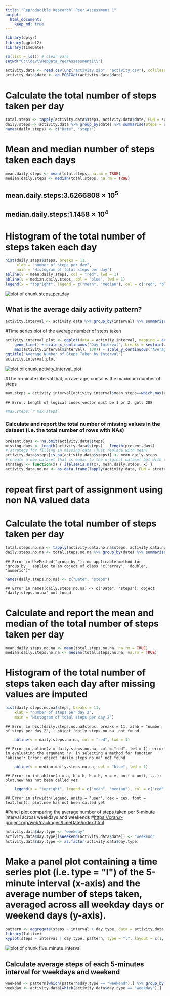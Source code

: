```yaml
---
title: "Reproducible Research: Peer Assessment 1"
output:
  html_document:
    keep_md: true
---
```


```r
library(dplyr)
library(ggplot2)
library(timeDate)

rm(list = ls()) # clear vars
setwd("C:\\dev\\RepData_PeerAssessment1\\")

activity.data <- read.csv(unz("activity.zip", "activity.csv"), colClasses = c("integer", "Date", "integer"))
activity.data$date <- as.POSIXct(activity.data$date)
```

# Calculate the total number of steps taken per day

 
 ```r
 total.steps <- tapply(activity.data$steps, activity.data$date, FUN = sum, na.rm = TRUE)
 daily.steps <- activity.data %>% group_by(date) %>% summarise(Steps = sum(steps))
 names(daily.steps) <- c("Date", "steps")
 ```

# Mean and median number of steps taken each days
 
 ```r
 mean.daily.steps <- mean(total.steps, na.rm = TRUE)
 median.daily.steps <- median(total.steps, na.rm = TRUE)
 ```

## mean.daily.steps:3.6266808 &times; 10<sup>5</sup>
## median.daily.steps:1.1458 &times; 10<sup>4</sup>

# Histogram of the total number of steps taken each day


```r
hist(daily.steps$steps, breaks = 11,
     xlab = "number of steps per day",
     main = "Histogram of total steps per day")
abline(v = mean.daily.steps, col = "red", lwd = 1)
abline(v = median.daily.steps, col = "blue", lwd = 1)
legend(x = "topright", legend = c("mean", "median"), col = c("red", "blue"), bty = "n", lwd = 3)
```

![plot of chunk steps_per_day](figure/steps_per_day-1.png)

## What is the average daily activity pattern?

 
 ```r
 activity.interval <- activity.data %>% group_by(interval) %>% summarise(mean_steps = mean(steps, na.rm = TRUE))
 ```

#Time series plot of the average number of steps taken

```r
activity.interval.plot <- ggplot(data = activity.interval, mapping = aes(x = interval, y = mean_steps)) +
    geom_line() + scale_x_continuous("Day Interval", breaks = seq(min(activity.interval$interval),
    max(activity.interval$interval), 100)) + scale_y_continuous("Average Number of Steps") +
ggtitle("Average Number of Steps Taken by Interval")
activity.interval.plot
```

![plot of chunk activity_interval_plot](figure/activity_interval_plot-1.png)

#The 5-minute interval that, on average, contains the maximum number of steps

 
 ```r
 max.steps = activity.interval[activity.interval$mean_steps==which.max(activity.interval$mean_steps)]
 ```
 
 ```
 ## Error: Length of logical index vector must be 1 or 2, got: 288
 ```
 
 ```r
 #max.steps:`r max.steps`
 ```

### Calculate and report the total number of missing values in the dataset (i.e. the total number of rows with NAs)
 
 ```r
 present.days <- na.omit(activity.data$steps)
 missing.days <- length(activity.data$steps) - length(present.days)
 # strategy for filling in missing data (just replace with mean)
 activity.data$steps[is.na(activity.data$steps)] <- mean.daily.steps
 # create a new dataset that is equal to the original dataset but with the missing data filled in.
 strategy <- function(x) { ifelse(is.na(x), mean.daily.steps, x) }    
 activity.data.no.na <- as.data.frame(lapply(activity.data, FUN = strategy))
 ```

# repeat first part of assignment using non NA valued data
# Calculate the total number of steps taken per day

 
 ```r
 total.steps.no.na <- tapply(activity.data.no.na$steps, activity.data.no.na$date, FUN = sum, na.rm = TRUE)
 daily.steps.no.na <- total.steps.no.na %>% group_by(date) %>% summarise(Steps = sum(steps))
 ```
 
 ```
 ## Error in UseMethod("group_by_"): no applicable method for 'group_by_' applied to an object of class "c('array', 'double', 'numeric')"
 ```
 
 ```r
 names(daily.steps.no.na) <- c("Date", "steps")
 ```
 
 ```
 ## Error in names(daily.steps.no.na) <- c("Date", "steps"): object 'daily.steps.no.na' not found
 ```

# Calculate and report the mean and median of the total number of steps taken per day


```r
mean.daily.steps.no.na <- mean(total.steps.no.na, na.rm = TRUE)
median.daily.steps.no.na <- median(total.steps.no.na, na.rm = TRUE)
```

# Histogram of the total number of steps taken each day after missing values are imputed


```r
hist(daily.steps.no.na$steps, breaks = 11,
    xlab = "number of steps per day 2",
    main = "Histogram of total steps per day 2")
```

```
## Error in hist(daily.steps.no.na$steps, breaks = 11, xlab = "number of steps per day 2", : object 'daily.steps.no.na' not found
```

```r
    abline(v = daily.steps.no.na, col = "red", lwd = 1)
```

```
## Error in abline(v = daily.steps.no.na, col = "red", lwd = 1): error in evaluating the argument 'v' in selecting a method for function 'abline': Error: object 'daily.steps.no.na' not found
```

```r
    abline(v = median.daily.steps.no.na, col = "blue", lwd = 1)
```

```
## Error in int_abline(a = a, b = b, h = h, v = v, untf = untf, ...): plot.new has not been called yet
```

```r
    legend(x = "topright", legend = c("mean", "median"), col = c("red", "blue"), bty = "n", lwd = 3)
```

```
## Error in strwidth(legend, units = "user", cex = cex, font = text.font): plot.new has not been called yet
```

#Panel plot comparing the average number of steps taken per 5-minute interval across weekdays and weekends
#https://cran.r-project.org/web/packages/timeDate/index.html

 
 ```r
 activity.data$day.type <- "weekday"
 activity.data$day.type[isWeekend(activity.data$date)] <- "weekend"
 activity.data$day.type <- as.factor(activity.data$day.type)
 ```

# Make a panel plot containing a time series plot (i.e. type = "l") of the 5-minute interval (x-axis) and the average number of steps taken, averaged across all weekday days or weekend days (y-axis). 

```r
pattern <- aggregate(steps ~ interval + day.type, data = activity.data, mean)
library(lattice)
xyplot(steps ~ interval | day.type, pattern, type = "l", layout = c(1, 2), xlab = "Interval", ylab = "Number of steps")
```

![plot of chunk five_minute_interval](figure/five_minute_interval-1.png)

##  Calculate average steps of each 5-minutes interval for weekdays and weekend


```r
weekend <- pattern[which(pattern$day.type == "weekend"),] %>% group_by(day.type) %>% summarise(Steps = sum(steps))
weekday <- activity.data[which(activity.data$day.type == "weekday"),]
```
